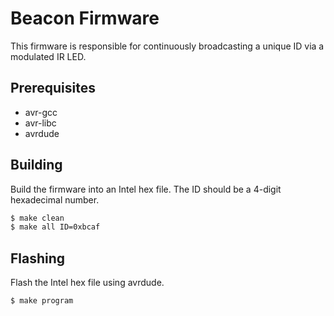 # Beacon Firmware
This firmware is responsible for continuously broadcasting a unique ID via a modulated IR LED.

## Prerequisites
-   avr-gcc
-   avr-libc
-   avrdude

## Building
Build the firmware into an Intel hex file. The ID should be a 4-digit hexadecimal number.
```sh
$ make clean
$ make all ID=0xbcaf
```

## Flashing
Flash the Intel hex file using avrdude.
```sh
$ make program
```
